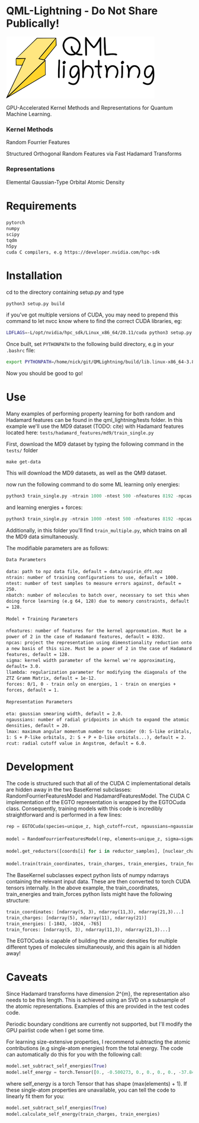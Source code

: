 


# QML-Lightning - Do Not Share Publically!

<img src="./images/qml_lightning.png" alt="drawing" width="400"/>

GPU-Accelerated Kernel Methods and Representations for Quantum Machine Learning.


### Kernel Methods
Random Fourrier Features

Structured Orthogonal Random Features via Fast Hadamard Transforms

### Representations
Elemental Gaussian-Type Orbital Atomic Density

# Requirements

```
pytorch
numpy
scipy
tqdm
h5py
cuda C compilers, e.g https://developer.nvidia.com/hpc-sdk
```

# Installation

cd to the directory containing setup.py and type

```bash
python3 setup.py build
```

if you've got multiple versions of CUDA, you may need to prepend this command to let nvcc know where to find the correct CUDA libraries, eg:

```bash
LDFLAGS=-L/opt/nvidia/hpc_sdk/Linux_x86_64/20.11/cuda python3 setup.py build

```

Once built, set `PYTHONPATH` to the following build directory, e.g in your `.bashrc` file:

```bash
export PYTHONPATH=/home/nick/git/QMLightning/build/lib.linux-x86_64-3.8:$PYTHONPATH

```

Now you should be good to go!

# Use

Many examples of performing property learning for both random and Hadamard features can be found in the qml_lightning/tests folder. In this example we'll use the MD9 dataset (TODO: cite) with Hadamard features located here: `tests/hadamard_features/md9/train_single.py`

First, download the MD9 dataset by typing the following command in the `tests/` folder

```
make get-data
```

This will download the MD9 datasets, as well as the QM9 dataset.

now run the following command to do some ML learning only energies:

```python
python3 train_single.py -ntrain 1000 -ntest 500 -nfeatures 8192 -npcas 128 -sigma 3.0 -llambda 1e-12 -forces 0
```

and learning energies + forces:

```python
python3 train_single.py -ntrain 1000 -ntest 500 -nfeatures 8192 -npcas 128 -sigma 3.0 -llambda 1e-12 -forces 1
```

Additionally, in this folder you'll find `train_multiple.py`, which trains on all the MD9 data simultaneously.

The modifiable parameters are as follows:

```
Data Parameters

data: path to npz data file, default = data/aspirin_dft.npz
ntrain: number of training configurations to use, default = 1000.
ntest: number of test samples to measure errors against, default = 250.
nbatch: number of molecules to batch over, necessary to set this when doing force learning (e.g 64, 128) due to memory constraints, default = 128.

Model + Training Parameters

nfeatures: number of features for the kernel approxmation. Must be a power of 2 in the case of Hadamard features, default = 8192.
npcas: project the representation using dimenstionality reduction onto a new basis of this size. Must be a power of 2 in the case of Hadamard features, default = 128.
sigma: kernel width parameter of the kernel we're approximating, default= 3.0.
llambda: regularization parameter for modifying the diagonals of the ZTZ Gramm Matrix, default = 1e-12.
forces: 0/1, 0 - train only on energies, 1 - train on energies + forces, default = 1.

Representation Parameters

eta: gaussian smearing width, default = 2.0.
ngaussians: number of radial gridpoints in which to expand the atomic densities, default = 20.
lmax: maximum angular momentum number to consider (0: S-like oribtals, 1: S + P-like orbitals, 2: S + P + D-like orbitals...), default = 2.
rcut: radial cutoff value in Angstrom, default = 6.0.
```
# Development

The code is structured such that all of the CUDA C implementational details are hidden away in the two BaseKernel subclasses: RandomFourrierFeaturesModel and HadamardFeaturesModel. The CUDA C implementation of the EGTO representation is wrapped by the EGTOCuda class. Consequently, training models with this code is incredibly straightforward and is performed in a few lines:

```python
rep = EGTOCuda(species=unique_z, high_cutoff=rcut, ngaussians=ngaussians, eta=eta, lmax=lmax)

model = RandomFourrierFeaturesModel(rep, elements=unique_z, sigma=sigma, llambda=llambda, nfeatures=nfeatures, npcas=npcas, nbatch=nbatch)
    
model.get_reductors([coords[i] for i in reductor_samples], [nuclear_charges[i]for i in reductor_samples], npcas=npcas)
    
model.train(train_coordinates, train_charges, train_energies, train_forces if use_forces else None)
```

The BaseKernel subclasses expect python lists of numpy ndarrays containing the relevant input data. These are then converted to torch CUDA tensors internally. In the above example, the train_coordinates, train_energies and train_forces python lists might have the following structure:

```
train_coordinates: [ndarray(5, 3), ndarray(11,3), ndarray(21,3)...]
train_charges: [ndarray(5), ndarray(11), ndarray(21)]
train_energies: [-1843, -1024, -765]
train_forces: [ndarray(5, 3), ndarray(11,3), ndarray(21,3)...]
```
The EGTOCuda is capable of building the atomic densities for multiple different types of molecules simultaneously, and this again is all hidden away!

# Caveats

Since Hadamard transforms have dimension 2^{m}, the representation also needs to be this length. This is achieved using an SVD on a subsample of the atomic representations. Examples of this are provided in the test codes code.

Periodic boundary conditions are currently not supported, but I'll modify the GPU pairlist code when I get some time.

For learning size-extensive properties, I recommend subtracting the atomic contributions (e.g single-atom energies) from the total energy. The code can automatically do this for you with the following call:

```python
model.set_subtract_self_energies(True)
model.self_energy = torch.Tensor([0., -0.500273, 0., 0., 0., 0., -37.845355, -54.583861, -75.064579, -99.718730]).double() * 627.5095
```

where self_energy is a torch Tensor that has shape (max(elements) + 1). If these single-atom properties are unavailable, you can tell the code to linearly fit them for you:

```python
model.set_subtract_self_energies(True)
model.calculate_self_energy(train_charges, train_energies)
````
